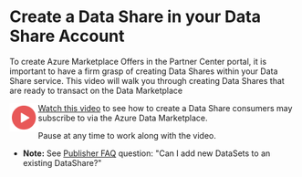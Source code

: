 # Create a Data Share in your Data Share Account

To create Azure Marketplace Offers in the Partner Center portal, it is important to have a firm grasp of creating Data Shares within your Data Share service. This video will walk you through creating Data Shares that are ready to transact on the Data Marketplace

<a href="https://youtu.be/G-Azquhf5_k"><img src="./images/Video.png" width="50" style="float:left;" align="left" target="_blank"></a> <a href="https://youtu.be/G-Azquhf5_k">Watch this video</a> to see how to create a Data Share consumers may subscribe to via the Azure Data Marketplace.

Pause at any time to work along with the video.

- **Note:** See [Publisher FAQ](PublisherFAQ.md) question: "Can I add new DataSets to an existing DataShare?"


